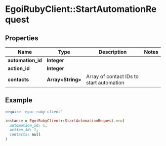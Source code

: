 # EgoiRubyClient::StartAutomationRequest

## Properties

| Name | Type | Description | Notes |
| ---- | ---- | ----------- | ----- |
| **automation_id** | **Integer** |  |  |
| **action_id** | **Integer** |  |  |
| **contacts** | **Array&lt;String&gt;** | Array of contact IDs to start automation |  |

## Example

```ruby
require 'egoi-ruby-client'

instance = EgoiRubyClient::StartAutomationRequest.new(
  automation_id: 1,
  action_id: 1,
  contacts: null
)
```


